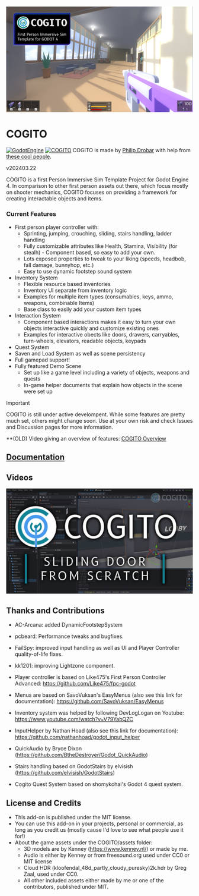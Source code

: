 ![COGITO_banner](docs/Cogito_capsule_202402_jpg.jpg)
# COGITO
[![GodotEngine](https://img.shields.io/badge/Godot_4.2.1_stable-blue?logo=godotengine&logoColor=white)](https://godotengine.org/) [![COGITO](https://img.shields.io/badge/beta_202403-35A1D7?label=COGITO&labelColor=0E887A)](https://github.com/Phazorknight/Cogito)
COGITO is made by [Philip Drobar](https://www.philipdrobar.com) with help from [these cool people](https://github.com/Phazorknight/Cogito/graphs/contributors).

v202403.22

COGITO is a first Person Immersive Sim Template Project for Godot Engine 4.
In comparison to other first person assets out there, which focus mostly on shooter mechanics, COGITO focuses on
providing a framework for creating interactable objects and items.

### Current Features
- First person player controller with:
  - Sprinting, jumping, crouching, sliding, stairs handling, ladder handling
  - Fully customizable attributes like Health, Stamina, Visibility (for stealh) - Component based, so easy to add your own.
  - Lots exposed properties to tweak to your liking (speeds, headbob, fall damage, bunnyhop, etc.)
  - Easy to use dynamic footstep sound system
- Inventory System
  - Flexible resource based inventories
  - Inventory UI separate from inventory logic
  - Examples for multiple item types (consumables, keys, ammo, weapons, combinable Items)
  - Base class to easily add your custom item types
- Interaction System
  - Component based interactions makes it easy to turn your own objects interactive quickly and customize existing ones
  - Examples for interactive obects like doors, drawers, carryables, turn-wheels, elevators, readable objects, keypads
- Quest System
- Saven and Load System as well as scene persistency
- Full gamepad support!
- Fully featured Demo Scene
  - Set up like a game level including a variety of objects, weapons and quests
  - In-game helper documents that explain how objects in the scene were set up

> [!IMPORTANT]  
> COGITO is still under active develompent. While some features are pretty much set, others might change soon. Use at your own risk and check Issues and Discussion pages for more information.

**(OLD) Video giving an overview of features: [COGITO Overview](https://www.youtube.com/watch?v=LYBo1_Qfru0)

## [Documentation](docs/documentation.md)

## Videos
[![COGITO Sliding door from scratch](docs/cog_tut_sliding_door.jpg)](https://youtu.be/rLBSxqjXlWY)

## Thanks and Contributions
- AC-Arcana: added DynamicFootstepSystem
- pcbeard: Performance tweaks and bugfixes.
- FailSpy: improved input handling as well as UI and Player Controller quality-of-life fixes.
- kk1201: improving Lightzone component.

- Player controller is based on Like475's First Person Controller Advanced: https://github.com/Like475/fpc-godot
- Menus are based on SavoVuksan's EasyMenus (also see this link for documentation): https://github.com/SavoVuksan/EasyMenus
- Inventory system was helped by following DevLogLogan on Youtube: https://www.youtube.com/watch?v=V79YabQZC
- InputHelper by Nathan Hoad (also see this link for documentation): https://github.com/nathanhoad/godot_input_helper
- QuickAudio by Bryce Dixon (https://github.com/BtheDestroyer/Godot_QuickAudio)
- Stairs handling based on GodotStairs by elvisish (https://github.com/elvisish/GodotStairs)
- Cogito Quest System based on shomykohai's Godot 4 quest system.

## License and Credits
- This add-on is published under the MIT license.
- You can use this add-on in your projects, personal or commercial, as long as you credit us (mostly cause I'd love to see what people use it for!)
- About the game assets under the COGITO/assets folder:
  - 3D models are by Kenney (https://www.kenney.nl/) or made by me.
  - Audio is either by Kenney or from freesound.org used under CC0 or MIT license
  - Cloud HDR (kloofendal_48d_partly_cloudy_puresky)2k.hdr by Greg Zaal, used under CC0.
  - All other included assets either made by me or one of the contributors, published under MIT.
